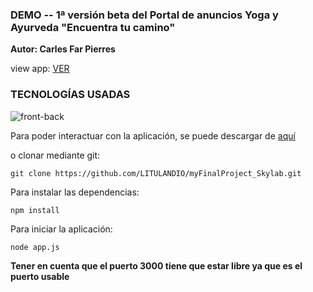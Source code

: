 ### DEMO -- 1ª versión beta del Portal de anuncios Yoga y Ayurveda "Encuentra tu camino"

**Autor: Carles Far Pierres**

view app: [VER](http://encuentratucamino.herokuapp.com/)

### TECNOLOGÍAS USADAS

![front-back](https://github.com/LITULANDIO/myFinalProject_Skylab/blob/master/assets/technologies.gif?raw=true) 



Para poder interactuar con la aplicación, se puede descargar de [aquí](https://github.com/LITULANDIO/myFinalProject_Skylab)

 o clonar mediante git:

```
git clone https://github.com/LITULANDIO/myFinalProject_Skylab.git
```

Para instalar las dependencias:

```
npm install
```

Para iniciar la aplicación:

```
node app.js
```

**Tener en cuenta que el puerto 3000 tiene que estar libre ya que es el puerto usable**


